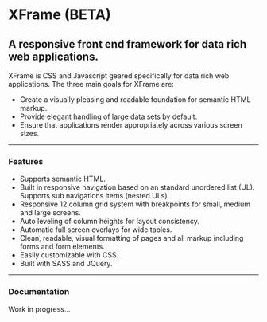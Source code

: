 # XFrame (BETA)

## A responsive front end framework for data rich web applications.

XFrame is CSS and Javascript geared specifically for data rich web applications. The three main goals for XFrame are: 

- Create a visually pleasing and readable foundation for semantic HTML markup. 
- Provide elegant handling of large data sets by default.
- Ensure that applications render appropriately across various screen sizes.

****

### Features

- Supports semantic HTML.
-  Built in responsive navigation based on an standard unordered list (UL). Supports sub navigations items (nested ULs).
-  Responsive 12 column grid system with breakpoints for small, medium and large screens.
-  Auto leveling of column heights for layout consistency.
-  Automatic full screen overlays for wide tables.
-  Clean, readable, visual formatting of pages and all markup including forms and form elements.
- Easily customizable with CSS.
- Built with SASS and JQuery.

****

### Documentation

Work in progress…